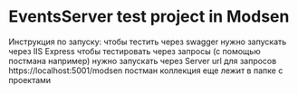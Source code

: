 # EventsServer test project in Modsen
Инструкция по запуску:
чтобы тестить через swagger нужно запускать через IIS Express
чтобы тестировать через запросы (с помощью постмана например) нужно запускать через Server
url для запросов https://localhost:5001/modsen
постман коллекция еще лежит в папке с проектами
